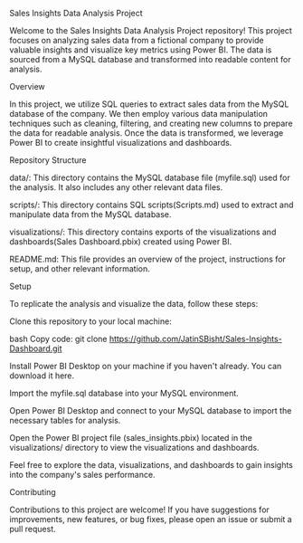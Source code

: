 
Sales Insights Data Analysis Project

Welcome to the Sales Insights Data Analysis Project repository! This project focuses on analyzing sales data from a fictional company to provide valuable insights and visualize key metrics using Power BI. The data is sourced from a MySQL database and transformed into readable content for analysis.

Overview

In this project, we utilize SQL queries to extract sales data from the MySQL database of the company. We then employ various data manipulation techniques such as cleaning, filtering, and creating new columns to prepare the data for readable analysis. Once the data is transformed, we leverage Power BI to create insightful visualizations and dashboards.

Repository Structure

data/: This directory contains the MySQL database file (myfile.sql) used for the analysis. It also includes any other relevant data files.

scripts/: This directory contains SQL scripts(Scripts.md) used to extract and manipulate data from the MySQL database.

visualizations/: This directory contains exports of the visualizations and dashboards(Sales Dashboard.pbix) created using Power BI.

README.md: This file provides an overview of the project, instructions for setup, and other relevant information.


Setup

To replicate the analysis and visualize the data, follow these steps:

Clone this repository to your local machine:

bash
Copy code: git clone https://github.com/JatinSBisht/Sales-Insights-Dashboard.git

Install Power BI Desktop on your machine if you haven't already. You can download it here.

Import the myfile.sql database into your MySQL environment.

Open Power BI Desktop and connect to your MySQL database to import the necessary tables for analysis.

Open the Power BI project file (sales_insights.pbix) located in the visualizations/ directory to view the visualizations and dashboards.

Feel free to explore the data, visualizations, and dashboards to gain insights into the company's sales performance.


Contributing

Contributions to this project are welcome! If you have suggestions for improvements, new features, or bug fixes, please open an issue or submit a pull request.
